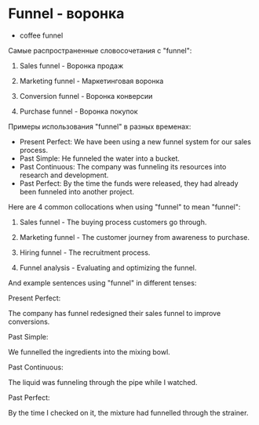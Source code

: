 # Funnel - воронка




- coffee funnel

Самые распространенные словосочетания с "funnel":

1. Sales funnel - Воронка продаж

2. Marketing funnel - Маркетинговая воронка

3. Conversion funnel - Воронка конверсии

4. Purchase funnel - Воронка покупок

Примеры использования "funnel" в разных временах:

- Present Perfect: We have been using a new funnel system for our sales process.
- Past Simple: He funneled the water into a bucket.
- Past Continuous: The company was funneling its resources into research and development.
- Past Perfect: By the time the funds were released, they had already been funneled into another project.

Here are 4 common collocations when using "funnel" to mean "funnel":

1. Sales funnel - The buying process customers go through.

2. Marketing funnel - The customer journey from awareness to purchase.

3. Hiring funnel - The recruitment process.

4. Funnel analysis - Evaluating and optimizing the funnel.

And example sentences using "funnel" in different tenses:

Present Perfect:

The company has funnel redesigned their sales funnel to improve conversions.

Past Simple:

We funnelled the ingredients into the mixing bowl.

Past Continuous:

The liquid was funneling through the pipe while I watched.

Past Perfect:

By the time I checked on it, the mixture had funnelled through the strainer.